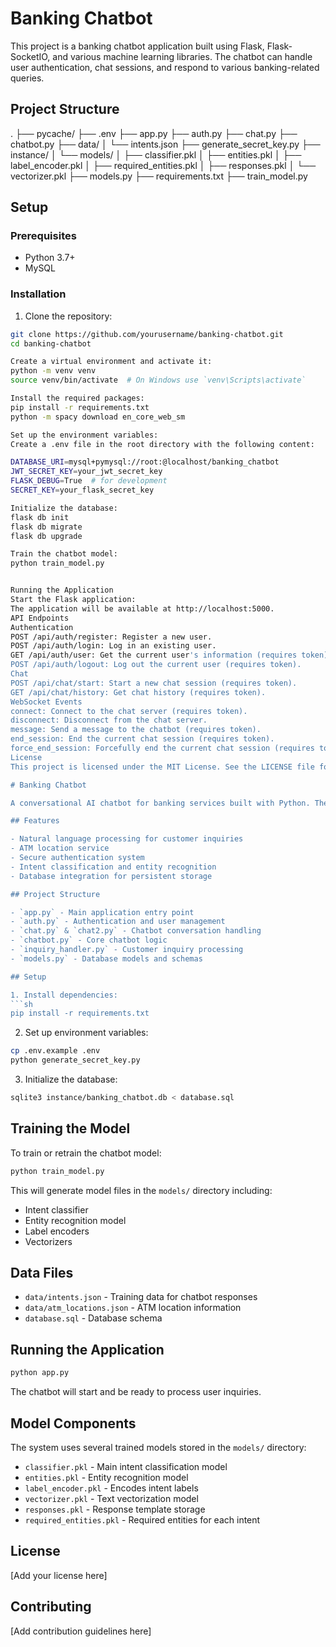 # Banking Chatbot

This project is a banking chatbot application built using Flask, Flask-SocketIO, and various machine learning libraries. The chatbot can handle user authentication, chat sessions, and respond to various banking-related queries.

## Project Structure
. ├── pycache/ ├── .env ├── app.py ├── auth.py ├── chat.py ├── chatbot.py ├── data/ │ └── intents.json ├── generate_secret_key.py ├── instance/ │ └── models/ │ ├── classifier.pkl │ ├── entities.pkl │ ├── label_encoder.pkl │ ├── required_entities.pkl │ ├── responses.pkl │ └── vectorizer.pkl ├── models.py ├── requirements.txt ├── train_model.py


## Setup

### Prerequisites

- Python 3.7+
- MySQL

### Installation

1. Clone the repository:

```sh
git clone https://github.com/yourusername/banking-chatbot.git
cd banking-chatbot

Create a virtual environment and activate it:
python -m venv venv
source venv/bin/activate  # On Windows use `venv\Scripts\activate`

Install the required packages:
pip install -r requirements.txt
python -m spacy download en_core_web_sm

Set up the environment variables:
Create a .env file in the root directory with the following content:

DATABASE_URI=mysql+pymysql://root:@localhost/banking_chatbot
JWT_SECRET_KEY=your_jwt_secret_key
FLASK_DEBUG=True  # for development
SECRET_KEY=your_flask_secret_key

Initialize the database:
flask db init
flask db migrate
flask db upgrade

Train the chatbot model:
python train_model.py


Running the Application
Start the Flask application:
The application will be available at http://localhost:5000.
API Endpoints
Authentication
POST /api/auth/register: Register a new user.
POST /api/auth/login: Log in an existing user.
GET /api/auth/user: Get the current user's information (requires token).
POST /api/auth/logout: Log out the current user (requires token).
Chat
POST /api/chat/start: Start a new chat session (requires token).
GET /api/chat/history: Get chat history (requires token).
WebSocket Events
connect: Connect to the chat server (requires token).
disconnect: Disconnect from the chat server.
message: Send a message to the chatbot (requires token).
end_session: End the current chat session (requires token).
force_end_session: Forcefully end the current chat session (requires token).
License
This project is licensed under the MIT License. See the LICENSE file for details.

# Banking Chatbot

A conversational AI chatbot for banking services built with Python. The chatbot can handle customer inquiries, provide ATM locations, and process various banking-related requests.

## Features

- Natural language processing for customer inquiries
- ATM location service
- Secure authentication system
- Intent classification and entity recognition
- Database integration for persistent storage

## Project Structure

- `app.py` - Main application entry point
- `auth.py` - Authentication and user management
- `chat.py` & `chat2.py` - Chatbot conversation handling
- `chatbot.py` - Core chatbot logic
- `inquiry_handler.py` - Customer inquiry processing
- `models.py` - Database models and schemas

## Setup

1. Install dependencies:
```sh
pip install -r requirements.txt
```

2. Set up environment variables:
```sh
cp .env.example .env
python generate_secret_key.py
```

3. Initialize the database:
```sh
sqlite3 instance/banking_chatbot.db < database.sql
```

## Training the Model

To train or retrain the chatbot model:

```sh
python train_model.py
```

This will generate model files in the `models/` directory including:
- Intent classifier
- Entity recognition model
- Label encoders
- Vectorizers

## Data Files

- `data/intents.json` - Training data for chatbot responses
- `data/atm_locations.json` - ATM location information
- `database.sql` - Database schema

## Running the Application

```sh
python app.py
```

The chatbot will start and be ready to process user inquiries.

## Model Components

The system uses several trained models stored in the `models/` directory:
- `classifier.pkl` - Main intent classification model
- `entities.pkl` - Entity recognition model
- `label_encoder.pkl` - Encodes intent labels
- `vectorizer.pkl` - Text vectorization model
- `responses.pkl` - Response template storage
- `required_entities.pkl` - Required entities for each intent

## License

[Add your license here]

## Contributing

[Add contribution guidelines here]